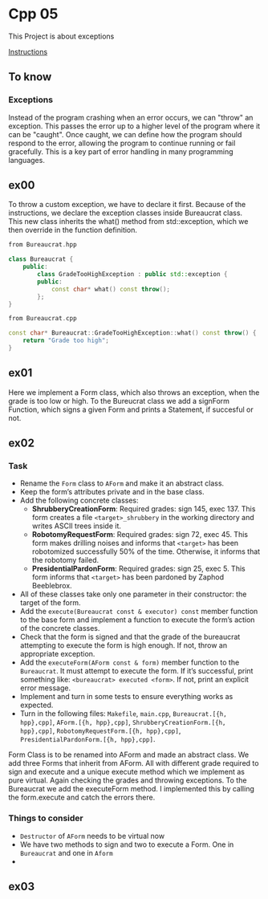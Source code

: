 # Cpp 05

This Project is about exceptions

[Instructions](./cpp05.pdf)

## To know

### Exceptions

Instead of the program crashing when an error occurs, we can "throw" an exception. This passes the error up to a higher level of the program where it can be "caught". Once caught, we can define how the program should respond to the error, allowing the program to continue running or fail gracefully. This is a key part of error handling in many programming languages.

## ex00

To throw a custom exception, we have to declare it first.
Because of the instructions, we declare the exception classes inside Bureaucrat class.  
This new class inherits the what() method from std::exception, which we then override in the function definition.

```cpp
from Bureaucrat.hpp

class Bureaucrat {
    public:
        class GradeTooHighException : public std::exception {
        public:
            const char* what() const throw();
        };
}
```

```cpp
from Bureaucrat.cpp

const char* Bureaucrat::GradeTooHighException::what() const throw() {
    return "Grade too high";
}
```

## ex01

Here we implement a Form class, which also throws an exception, when the grade is too low or high. To the Bureucrat class we add a signForm Function, which signs a given Form and prints a Statement, if succesful or not.

## ex02

### Task

- Rename the `Form` class to `AForm` and make it an abstract class.
- Keep the form’s attributes private and in the base class.
- Add the following concrete classes:
    - **ShrubberyCreationForm**: Required grades: sign 145, exec 137. This form creates a file `<target>_shrubbery` in the working directory and writes ASCII trees inside it.
    - **RobotomyRequestForm**: Required grades: sign 72, exec 45. This form makes drilling noises and informs that `<target>` has been robotomized successfully 50% of the time. Otherwise, it informs that the robotomy failed.
    - **PresidentialPardonForm**: Required grades: sign 25, exec 5. This form informs that `<target>` has been pardoned by Zaphod Beeblebrox.
- All of these classes take only one parameter in their constructor: the target of the form.
- Add the `execute(Bureaucrat const & executor) const` member function to the base form and implement a function to execute the form’s action of the concrete classes.
- Check that the form is signed and that the grade of the bureaucrat attempting to execute the form is high enough. If not, throw an appropriate exception.
- Add the `executeForm(AForm const & form)` member function to the `Bureaucrat`. It must attempt to execute the form. If it’s successful, print something like: `<bureaucrat> executed <form>`. If not, print an explicit error message.
- Implement and turn in some tests to ensure everything works as expected.
- Turn in the following files: `Makefile`, `main.cpp`, `Bureaucrat.[{h, hpp},cpp]`, `AForm.[{h, hpp},cpp]`, `ShrubberyCreationForm.[{h, hpp},cpp]`, `RobotomyRequestForm.[{h, hpp},cpp]`, `PresidentialPardonForm.[{h, hpp},cpp]`.

Form Class is to be renamed into AForm and made an abstract class. We add three Forms that inherit from AForm. All with different grade required to sign and execute and a unique execute method which we implement as pure virtual. Again checking the grades and throwing exceptions. To the Bureaucrat we add the executeForm method. I implemented this by calling the form.execute and catch the errors there.

### Things to consider

- `Destructor` of `AForm` needs to be virtual now
- We have two methods to sign and two to execute a Form. One in `Bureaucrat` and one in `Aform`
- 
## ex03

